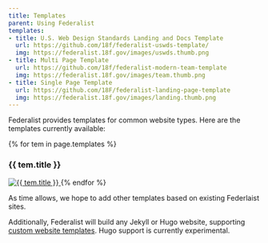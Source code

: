 ```yaml
---
title: Templates
parent: Using Federalist
templates:
- title: U.S. Web Design Standards Landing and Docs Template
  url: https://github.com/18f/federalist-uswds-template/
  img: https://federalist.18f.gov/images/uswds.thumb.png
- title: Multi Page Template
  url: https://github.com/18f/federalist-modern-team-template
  img: https://federalist.18f.gov/images/team.thumb.png
- title: Single Page Template
  url: https://github.com/18F/federalist-landing-page-template
  img: https://federalist.18f.gov/images/landing.thumb.png
---
```


Federalist provides templates for common website types. Here are the templates currently available:

{% for tem in page.templates %}
  <h3>{{ tem.title }}</h3>
  <a class='screenshot' href='{{ tem.url }}'>
    <img src='{{ tem.img }}' alt='{{ tem.title }}'>
  </a>
{% endfor %}

As time allows, we hope to add other templates based on existing Federlaist sites.

Additionally, Federalist will build any Jekyll or Hugo website, supporting [custom website templates]({{site.baseurl}}/pages/custom-templates/). Hugo support is currently experimental.
